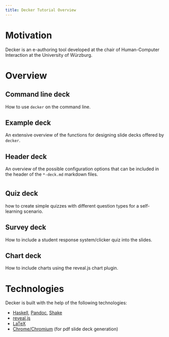 ```yaml
---
title: Decker Tutorial Overview
---
```


# Motivation

Decker is an e-authoring tool developed at the chair of Human-Computer Interaction at the University of Würzburg.

# Overview

## Command line deck

How to use `decker` on the command line.

## Example deck

An extensive overview of the functions for designing slide decks offered by `decker`.

## Header deck

An overview of the possible configuration options that can be included in the header of the `*-deck.md` markdown files.

#

## Quiz deck

how to create simple quizzes with different question types for a self-learning scenario.

## Survey deck

How to include a student response system/clicker quiz into the slides.

## Chart deck

How to include charts using the reveal.js chart plugin.

# Technologies

Decker is built with the help of the following technologies:

- [Haskell](https://www.haskell.org/), [Pandoc](https://pandoc.org/), [Shake](https://shakebuild.com/)
- [reveal.js](https://revealjs.com/#/)
- [LaTeX]()
- [Chrome/Chromium]() (for pdf slide deck generation)

